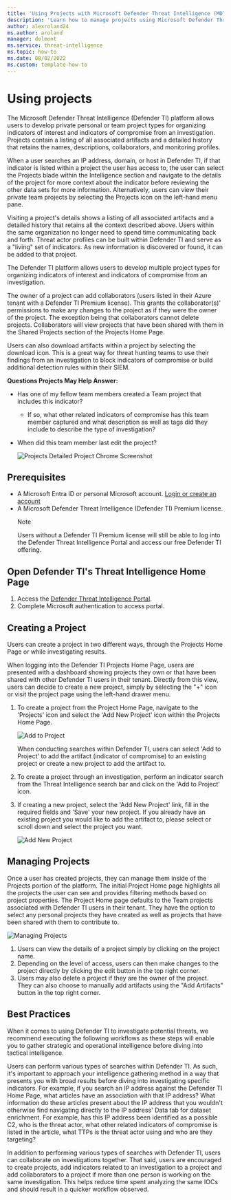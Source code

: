 ```yaml
--- 
title: 'Using Projects with Microsoft Defender Threat Intelligence (MDTI)'
description: 'Learn how to manage projects using Microsoft Defender Threat Intelligence (MDTI).'
author: alexroland24
ms.author: aroland
manager: dolmont
ms.service: threat-intelligence 
ms.topic: how-to 
ms.date: 08/02/2022
ms.custom: template-how-to 
---
```


# Using projects

The Microsoft Defender Threat Intelligence (Defender TI) platform allows users to develop private personal or team project types for organizing indicators of interest and indicators of compromise from an investigation. Projects contain a listing of all associated artifacts and a detailed history that retains the names, descriptions, collaborators, and monitoring profiles.

When a user searches an IP address, domain, or host in Defender TI, if that indicator is listed within a project the user has access to, the user can select the Projects blade within the Intelligence section and navigate to the details of the project for more context about the indicator before reviewing the other data sets for more information. Alternatively, users can view their private team projects by selecting the Projects icon on the left-hand menu pane.

Visiting a project's details shows a listing of all associated artifacts and a detailed history that retains all the context described above. Users within the same organization no longer need to spend time communicating back and forth. Threat actor profiles can be built within Defender TI and serve as a "living" set of indicators. As new information is discovered or found, it can be added to that project.

The Defender TI platform allows users to develop multiple project types for organizing indicators of interest and indicators of compromise from an investigation.

The owner of a project can add collaborators (users listed in their Azure tenant with a Defender TI Premium license). This grants the collaborator(s)' permissions to make any changes to the project as if they were the owner of the project. The exception being that collaborators cannot delete projects. Collaborators will view projects that have been shared with them in the Shared Projects section of the Projects Home Page.

Users can also download artifacts within a project by selecting the download icon. This is a great way for threat hunting teams to use their findings from an investigation to block indicators of compromise or build additional detection rules within their SIEM.

**Questions Projects May Help Answer:**

- Has one of my fellow team members created a Team project that includes this indicator?

   - If so, what other related indicators of compromise has this team member captured and what description as well as tags did they include to describe the type of investigation?

- When did this team member last edit the project?

    ![Projects Detailed Project Chrome Screenshot](media/projectsDetailedProjectChromeScreenshot.png)

## Prerequisites

- A Microsoft Entra ID or personal Microsoft account. [Login or create an account](https://signup.microsoft.com/)
- A Microsoft Defender Threat Intelligence (Defender TI) Premium license.
    > [!NOTE]
    > Users without a Defender TI Premium license will still be able to log into the Defender Threat Intelligence Portal and access our free Defender TI offering.

## Open Defender TI's Threat Intelligence Home Page

1. Access the [Defender Threat Intelligence Portal](https://ti.defender.microsoft.com/).
2. Complete Microsoft authentication to access portal.

## Creating a Project

Users can create a project in two different ways, through the Projects Home Page or while investigating results.

When logging into the Defender TI Projects Home Page, users are presented with a dashboard showing projects they own or that have been shared with other Defender TI users in their tenant. Directly from this view, users can decide to create a new project, simply by selecting the "+" icon or visit the project page using the left-hand drawer menu.

1. To create a project from the Project Home Page, navigate to the 'Projects' icon and select the 'Add New Project' icon within the Projects Home Page.

    ![Add to Project](media/projectsAddProject.png)

    When conducting searches within Defender TI, users can select 'Add to Project' to add the artifact (indicator of compromise) to an existing project or create a new project to add the artifact to.

2. To create a project through an investigation, perform an indicator search from the Threat Intelligence search bar and click on the 'Add to Project' icon.

3. If creating a new project, select the 'Add New Project' link, fill in the required fields and 'Save' your new project. If you already have an existing project you would like to add the artifact to, please select or scroll down and select the project you want.

    ![Add New Project](media/projectsAddNewProjectDetails.png)

## Managing Projects

Once a user has created projects, they can manage them inside of the Projects portion of the platform. The initial Project Home page highlights all the projects the user can see and provides filtering methods based on project properties. The Project Home page defaults to the Team projects associated with Defender TI users in their tenant. They have the option to select any personal projects they have created as well as projects that have been shared with them to contribute to.

![Managing Projects](media/projectsHomePage.png)

1. Users can view the details of a project simply by clicking on the project name.
2. Depending on the level of access, users can then make changes to the project directly by clicking the edit button in the top right corner.
3. Users may also delete a project if they are the owner of the project. They can also choose to manually add artifacts using the "Add Artifacts" button in the top right corner.

## Best Practices

When it comes to using Defender TI to investigate potential threats, we recommend executing the following workflows as these steps will enable you to gather strategic and operational intelligence before diving into tactical intelligence.

Users can perform various types of searches within Defender TI. As such, it's important to approach your intelligence gathering method in a way that presents you with broad results before diving into investigating specific indicators. For example, if you search an IP address against the Defender TI Home Page, what articles have an association with that IP address? What information do these articles present about the IP address that you wouldn't otherwise find navigating directly to the IP address' Data tab for dataset enrichment. For example, has this IP address been identified as a possible C2, who is the threat actor, what other related indicators of compromise is listed in the article, what TTPs is the threat actor using and who are they targeting?

In addition to performing various types of searches with Defender TI, users can collaborate on investigations together. That said, users are encouraged to create projects, add indicators related to an investigation to a project and add collaborators to a project if more than one person is working on the same investigation. This helps reduce time spent analyzing the same IOCs and should result in a quicker workflow observed.
